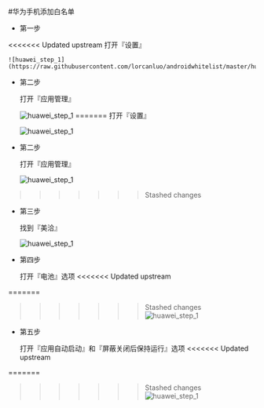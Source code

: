 #华为手机添加白名单
* 第一步

<<<<<<< Updated upstream
	打开『设置』
	
	![huawei_step_1](https://raw.githubusercontent.com/lorcanluo/androidwhitelist/master/huawei/pic/huawei_step1.png)
  
* 第二步
  
	打开『应用管理』
	
	![huawei_step_1](https://raw.githubusercontent.com/lorcanluo/androidwhitelist/master/huawei/pic/huawei_step2.png)
=======
  打开『设置』
 
  ![huawei_step_1](https://raw.githubusercontent.com/lorcanluo/androidwhitelist/master/huawei/pic/huawei_step1.png)
  
* 第二步
  
  打开『应用管理』
 
  ![huawei_step_1](https://raw.githubusercontent.com/lorcanluo/androidwhitelist/master/huawei/pic/huawei_step2.png)
>>>>>>> Stashed changes
  
* 第三步

	找到『美洽』
	
	![huawei_step_1](https://raw.githubusercontent.com/lorcanluo/androidwhitelist/master/huawei/pic/huawei_step3.png)


* 第四步

	打开『电池』选项
<<<<<<< Updated upstream

=======
	
>>>>>>> Stashed changes
	![huawei_step_1](https://raw.githubusercontent.com/lorcanluo/androidwhitelist/master/huawei/pic/huawei_step4.png)
	
* 第五步

	打开『应用自动启动』和『屏蔽关闭后保持运行』选项
<<<<<<< Updated upstream

=======
	
>>>>>>> Stashed changes
	![huawei_step_1](https://raw.githubusercontent.com/lorcanluo/androidwhitelist/master/huawei/pic/huawei_step5.png)
  
  



